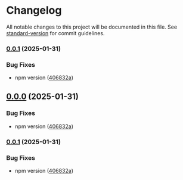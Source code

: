 # Changelog

All notable changes to this project will be documented in this file. See [standard-version](https://github.com/conventional-changelog/standard-version) for commit guidelines.

### [0.0.1](https://github.com/smtdfc/AuraJs/compare/v0.0.3...v0.0.1) (2025-01-31)


### Bug Fixes

* npm version ([406832a](https://github.com/smtdfc/AuraJs/commit/406832a7df6f943630e2f1bcdbbb71f226517cbf))

## [0.0.0](https://github.com/smtdfc/AuraJs/compare/v0.0.3...v0.0.0) (2025-01-31)


### Bug Fixes

* npm version ([406832a](https://github.com/smtdfc/AuraJs/commit/406832a7df6f943630e2f1bcdbbb71f226517cbf))

### [0.0.1](https://github.com/smtdfc/AuraJs/compare/v0.0.2...v0.0.1) (2025-01-31)


### Bug Fixes

* npm version ([406832a](https://github.com/smtdfc/AuraJs/commit/406832a7df6f943630e2f1bcdbbb71f226517cbf))
